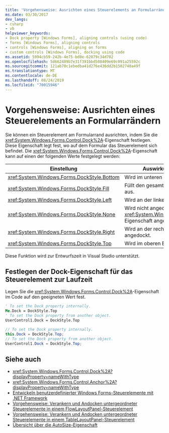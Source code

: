 ```yaml
---
title: 'Vorgehensweise: Ausrichten eines Steuerelements an Formularrändern'
ms.date: 03/30/2017
dev_langs:
- csharp
- vb
helpviewer_keywords:
- Dock property [Windows Forms], aligning controls (using code)
- forms [Windows Forms], aligning controls
- controls [Windows Forms], aligning on forms
- custom controls [Windows Forms], docking using code
ms.assetid: 5994cb59-242b-4e75-bd0e-62879c34d702
ms.openlocfilehash: 5d662489b7e31f391bbd508409e69c091a25592c
ms.sourcegitcommit: 121ab70c1ebedba41d276e436dd2b1502748a49f
ms.translationtype: MT
ms.contentlocale: de-DE
ms.lasthandoff: 08/24/2019
ms.locfileid: "70015946"
---
```

# <a name="how-to-align-a-control-to-the-edges-of-forms"></a>Vorgehensweise: Ausrichten eines Steuerelements an Formularrändern

Sie können ein Steuerelement am Formularrand ausrichten, indem Sie die <xref:System.Windows.Forms.Control.Dock%2A>-Eigenschaft festlegen. Diese Eigenschaft legt fest, wo auf dem Formular das Steuerelement sich befindet. Die <xref:System.Windows.Forms.Control.Dock%2A>-Eigenschaft kann auf einen der folgenden Werte festgelegt werden:

|Einstellung|Auswirkung auf das Steuerelement|
|-------------|----------------------------|
|<xref:System.Windows.Forms.DockStyle.Bottom>|Wird im unteren Bereich des Formulars angedockt.|
|<xref:System.Windows.Forms.DockStyle.Fill>|Füllt den gesamten verbleibenden Platz im Formular aus.|
|<xref:System.Windows.Forms.DockStyle.Left>|Wird an der linken Seite des Formulars angedockt.|
|<xref:System.Windows.Forms.DockStyle.None>|Wird nicht angedockt und wird an der mit der <xref:System.Windows.Forms.Control.Location%2A>-Eigenschaft angegebenen Position angezeigt.|
|<xref:System.Windows.Forms.DockStyle.Right>|Wird an der rechten Seite des Formulars angedockt.|
|<xref:System.Windows.Forms.DockStyle.Top>|Wird im oberen Bereich des Formulars angedockt.|

Diese Funktion wird zur Entwurfszeit in Visual Studio unterstützt.

## <a name="set-the-dock-property-for-your-control-at-run-time"></a>Festlegen der Dock-Eigenschaft für das Steuerelement zur Laufzeit

Legen Sie die <xref:System.Windows.Forms.Control.Dock%2A>-Eigenschaft im Code auf den geeigneten Wert fest.

```vb
' To set the Dock property internally.
Me.Dock = DockStyle.Top
' To set the Dock property from another object.
UserControl1.Dock = DockStyle.Top
```

```csharp
// To set the Dock property internally.
this.Dock = DockStyle.Top;
// To set the Dock property from another object.
UserControl1.Dock = DockStyle.Top;
```

## <a name="see-also"></a>Siehe auch

- <xref:System.Windows.Forms.Control.Dock%2A?displayProperty=nameWithType>
- <xref:System.Windows.Forms.Control.Anchor%2A?displayProperty=nameWithType>
- [Entwickeln benutzerdefinierter Windows Forms-Steuerelemente mit .NET Framework](developing-custom-windows-forms-controls.md)
- [Vorgehensweise: Verankern und Andocken untergeordneter Steuerelemente in einem FlowLayoutPanel-Steuerelement](how-to-anchor-and-dock-child-controls-in-a-flowlayoutpanel-control.md)
- [Vorgehensweise: Verankern und Andocken untergeordneter Steuerelemente in einem TableLayoutPanel-Steuerelement](how-to-anchor-and-dock-child-controls-in-a-tablelayoutpanel-control.md)
- [Übersicht über die AutoSize-Eigenschaft](autosize-property-overview.md)
